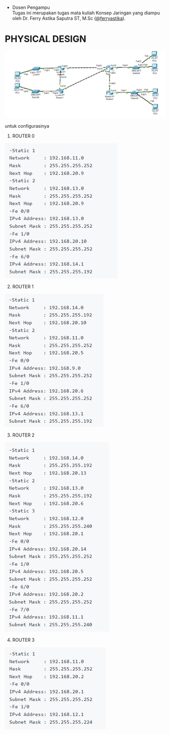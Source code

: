 * Dosen Pengampu  
Tugas ini merupakan tugas mata kuliah Konsep Jaringan yang diampu oleh Dr. Ferry Astika Saputra ST, M.Sc ([@ferryastika](https://github.com/ferryastika)).
# PHYSICAL DESIGN
![Topologi Jaringan](1.png)

untuk configurasinya

1. ROUTER 0
   
![Router PENS](2.png)

2. ROUTER 1

![Router PENS](3.png)

3. ROUTER 2

![Router PENS](4.png)

4. ROUTER 3

![Router PENS](5.png)
